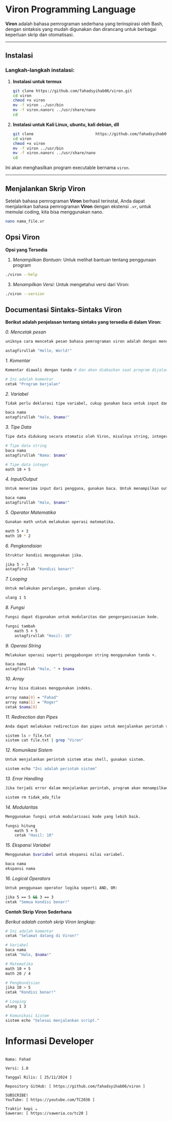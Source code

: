 # **Viron Programming Language**

**Viron** adalah bahasa pemrograman sederhana yang terinspirasi oleh Bash, dengan sintaksis yang mudah digunakan dan dirancang untuk berbagai keperluan skrip dan otomatisasi.

---

## **Instalasi**

### Langkah-langkah instalasi:

1. **Instalasi untuk termux**
    ```bash
    git clone https://github.com/fahadsyihab06/viron.git
    cd viron
    chmod +x viron
    mv -f viron ../usr/bin
    mv -f viron.nanorc ../usr/share/nano
    cd
    ```
2. **Instalasi untuk Kali Linux, ubuntu, kali debian, dll**
   ```bash
   git clone                           https://github.com/fahadsyihab06/viron.git
   cd viron
   chmod +x viron
   mv -f viron ../usr/bin
   mv -f viron.nanorc ../usr/share/nano
   cd
    ```

Ini akan menghasilkan program executable bernama `viron`.

---

## **Menjalankan Skrip Viron**

Setelah bahasa pemrograman **Viron** berhasil terinstal, Anda dapat menjalankan bahasa pemrograman **Viron** dengan ekstensi `.vr`, untuk memulai coding, kita bisa menggunakan nano.

```bash
nano nama_file.vr
```

## **Opsi Viron**
**Opsi yang Tersedia**

1. *Menampilkan Bantuan:* Untuk melihat bantuan tentang penggunaan program
```bash
./viron --help
```

3. *Menampilkan Versi:* Untuk mengetahui versi dari Viron:
```bash
./viron --version
```

## **Documentasi Sintaks-Sintaks Viron**

**Berikut adalah penjelasan tentang sintaks yang tersedia di dalam Viron:**

*0. Mencetak pesan*
```bash
uniknya cara mencetak pesan bahasa pemrograman viron adalah dengan menuliskan `astaghfirullah` seperti ini

astagfirullah "Hello, World!"
```

*1. Komentar*
```bash
Komentar diawali dengan tanda # dan akan diabaikan saat program dijalankan.

# Ini adalah komentar
cetak "Program berjalan"
```

*2. Variabel*
```bash
Tidak perlu deklarasi tipe variabel, cukup gunakan baca untuk input dan $variabel untuk mengakses nilai variabel.

baca nama
astagfirullah "Halo, $nama!"
```

*3. Tipe Data*
```bash
Tipe data didukung secara otomatis oleh Viron, misalnya string, integer, dan float dapat digunakan langsung.

# Tipe data string
baca nama
astagfirullah "Nama: $nama"

# Tipe data integer
math 10 + 5
```

*4. Input/Output*
```bash
Untuk menerima input dari pengguna, gunakan baca. Untuk menampilkan output, gunakan cetak.

baca nama
astagfirullah "Halo, $nama!"
```

*5. Operator Matematika*
```bash
Gunakan math untuk melakukan operasi matematika.

math 5 + 3
math 10 * 2
```

*6. Pengkondisian*
```bash
Struktur kondisi menggunakan jika.

jika 5 > 3
astagfirullah "Kondisi benar!"
```

*7. Looping*
```bash
Untuk melakukan perulangan, gunakan ulang.

ulang 1 5
```

*8. Fungsi*
```bash
Fungsi dapat digunakan untuk modularitas dan pengorganisasian kode.

fungsi tambah
    math 5 + 5
    astagfirullah "Hasil: 10"
```

*9. Operasi String*
```bash
Melakukan operasi seperti penggabungan string menggunakan tanda +.

baca nama
astagfirullah "Halo, " + $nama
```

*10. Array*
```bash
Array bisa diakses menggunakan indeks.

array nama[0] = "Fahad"
array nama[1] = "Roger"
cetak $nama[0]
```

*11. Redirection dan Pipes*
```bash
Anda dapat melakukan redirection dan pipes untuk menjalankan perintah sistem atau mengalihkan output ke file.

sistem ls > file.txt
sistem cat file.txt | grep "Viron"
```

*12. Komunikasi Sistem*
```bash
Untuk menjalankan perintah sistem atau shell, gunakan sistem.

sistem echo "Ini adalah perintah sistem"
```

*13. Error Handling*
```bash
Jika terjadi error dalam menjalankan perintah, program akan menampilkan pesan kesalahan.

sistem rm tidak_ada_file
```

*14. Modularitas*
```bash
Menggunakan fungsi untuk modularisasi kode yang lebih baik.

fungsi hitung
    math 5 + 5
    cetak "Hasil: 10"
```

*15. Ekspansi Variabel*
```bash
Menggunakan $variabel untuk ekspansi nilai variabel.

baca nama
ekspansi nama
```

*16. Logical Operators*
```bash
Untuk penggunaan operator logika seperti AND, OR:

jika 5 == 5 && 3 == 3
cetak "Semua kondisi benar!"
```

**Contoh Skrip Viron Sederhana**

*Berikut adalah contoh skrip Viron lengkap:*
```bash
# Ini adalah komentar
cetak "Selamat datang di Viron!"

# Variabel
baca nama
cetak "Halo, $nama!"

# Matematika
math 10 + 5
math 20 / 4

# Pengkondisian
jika 10 > 5
cetak "Kondisi benar!"

# Looping
ulang 1 3

# Komunikasi Sistem
sistem echo "Selesai menjalankan script."
```

# Informasi Developer

```Viron dikembangkan oleh:

Nama: Fahad

Versi: 1.0

Tanggal Rilis: [ 25/11/2024 ]

Repository GitHub: [ https://github.com/fahadsyihab06/viron ]

SUBSCRIBE!
YouTube: [ https://youtube.com/TC2036 ]

Traktir kopi ☕
Saweran: [ https://saweria.co/tc20 ]
```
